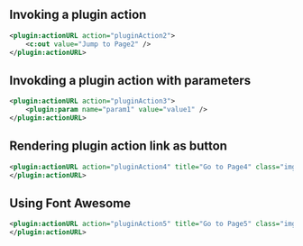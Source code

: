 ## Invoking a plugin action
```xml
<plugin:actionURL action="pluginAction2">
	<c:out value="Jump to Page2" />
</plugin:actionURL>
```

## Invokding a plugin action with parameters
```xml
<plugin:actionURL action="pluginAction3">
	<plugin:param name="param1" value="value1" />
</plugin:actionURL>
```

## Rendering plugin action link as button
```xml
<plugin:actionURL action="pluginAction4" title="Go to Page4" class="img-btn">
</plugin:actionURL>
```

## Using Font Awesome
```xml
<plugin:actionURL action="pluginAction5" title="Go to Page5" class="img-btn" faClass="fa fa-gear fa-lg" faStyle="font-size: 1.2em;">
</plugin:actionURL>
```								